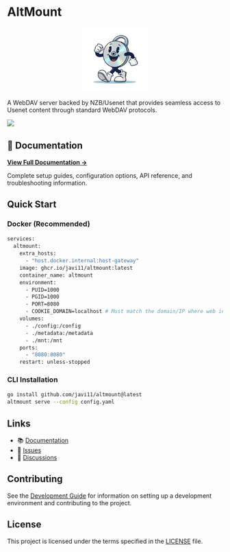 # AltMount

<p align="center">
  <img src="./docs/static/img/logo.png" alt="AltMount Logo" width="150" height="150" />
</p>

A WebDAV server backed by NZB/Usenet that provides seamless access to Usenet content through standard WebDAV protocols.

<a href="https://www.buymeacoffee.com/qbt52hh7sjd"><img src="https://img.buymeacoffee.com/button-api/?text=Buy me a coffee&emoji=☕&slug=qbt52hh7sjd&button_colour=FFDD00&font_colour=000000&font_family=Cookie&outline_colour=000000&coffee_colour=ffffff" /></a>

## 📖 Documentation

**[View Full Documentation →](https://javi11.github.io/altmount/)**

Complete setup guides, configuration options, API reference, and troubleshooting information.

## Quick Start

### Docker (Recommended)

```bash
services:
  altmount:
    extra_hosts:
      - "host.docker.internal:host-gateway"
    image: ghcr.io/javi11/altmount:latest
    container_name: altmount
    environment:
      - PUID=1000
      - PGID=1000
      - PORT=8080
      - COOKIE_DOMAIN=localhost # Must match the domain/IP where web interface is accessed
    volumes:
      - ./config:/config
      - ./metadata:/metadata
      - ./mnt:/mnt
    ports:
      - "8080:8080"
    restart: unless-stopped
```

### CLI Installation

```bash
go install github.com/javi11/altmount@latest
altmount serve --config config.yaml
```

## Links

- 📚 [Documentation](https://altmount.kipsilabs.top)
- 🐛 [Issues](https://github.com/javi11/altmount/issues)
- 💬 [Discussions](https://github.com/javi11/altmount/discussions)

## Contributing

See the [Development Guide](https://javi11.github.io/altmount/docs/development/setup) for information on setting up a development environment and contributing to the project.

## License

This project is licensed under the terms specified in the [LICENSE](LICENSE) file.
